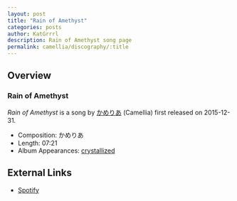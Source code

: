 ```yaml
---
layout: post
title: "Rain of Amethyst"
categories: posts
author: KatGrrrl
description: Rain of Amethyst song page
permalink: camellia/discography/:title
---
```


## Overview

### Rain of Amethyst

*Rain of Amethyst* is a song by [かめりあ](/camellia) (Camellia) first released on 2015-12-31.

* Composition: かめりあ
* Length: 07:21
* Album Appearances: [crystallized](/camellia/albums/crystallized)

## External Links

* [Spotify](https://open.spotify.com/track/15ktwi9QE0nz7r1yuWfbzO?si=670e0fbfa9014056)
